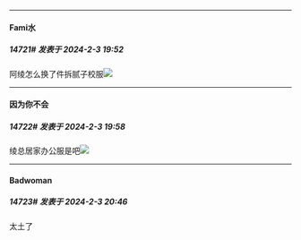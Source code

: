 *****

####  Fami水  
##### 14721#       发表于 2024-2-3 19:52

阿绫怎么换了件拆腻子校服<img src="https://static.saraba1st.com/image/smiley/face2017/068.png" referrerpolicy="no-referrer">

*****

####  因为你不会  
##### 14722#       发表于 2024-2-3 19:58

绫总居家办公服是吧<img src="https://static.saraba1st.com/image/smiley/face2017/067.png" referrerpolicy="no-referrer">


*****

####  Badwoman  
##### 14723#       发表于 2024-2-3 20:46

太土了

